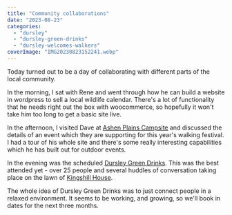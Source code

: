 ```yaml
---
title: "Community collaborations"
date: "2023-08-23"
categories: 
  - "dursley"
  - "dursley-green-drinks"
  - "dursley-welcomes-walkers"
coverImage: "IMG20230823152241.webp"
---
```


Today turned out to be a day of collaborating with different parts of the local community.

In the morning, I sat with Rene and went through how he can build a website in wordpress to sell a local wildlife calendar. There's a lot of functionality that he needs right out the box with woocommerce, so hopefully it won't take him too long to get a basic site live.

In the afternoon, I visited Dave at [Ashen Plains Campsite](https://ashenplains.co.uk/) and discussed the details of an event which they are supporting for this year's walking festival. I had a tour of his whole site and there's some really interesting capabilities which he has built out for outdoor events.

In the evening was the scheduled [Dursley Green Drinks](https://www.facebook.com/dursleygreendrinks/). This was the best attended yet - over 25 people and several huddles of conversation taking place on the lawn of [Kingshill House](https://www.kingshillhouse.org.uk/).

The whole idea of Dursley Green Drinks was to just connect people in a relaxed environment. It seems to be working, and growing, so we'll book in dates for the next three months.
